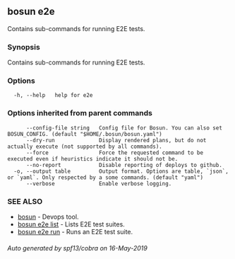 ## bosun e2e

Contains sub-commands for running E2E tests.

### Synopsis

Contains sub-commands for running E2E tests.

### Options

```
  -h, --help   help for e2e
```

### Options inherited from parent commands

```
      --config-file string   Config file for Bosun. You can also set BOSUN_CONFIG. (default "$HOME/.bosun/bosun.yaml")
      --dry-run              Display rendered plans, but do not actually execute (not supported by all commands).
      --force                Force the requested command to be executed even if heuristics indicate it should not be.
      --no-report            Disable reporting of deploys to github.
  -o, --output table         Output format. Options are table, `json`, or `yaml`. Only respected by a some commands. (default "yaml")
      --verbose              Enable verbose logging.
```

### SEE ALSO

* [bosun](bosun.md)	 - Devops tool.
* [bosun e2e list](bosun_e2e_list.md)	 - Lists E2E test suites.
* [bosun e2e run](bosun_e2e_run.md)	 - Runs an E2E test suite.

###### Auto generated by spf13/cobra on 16-May-2019

